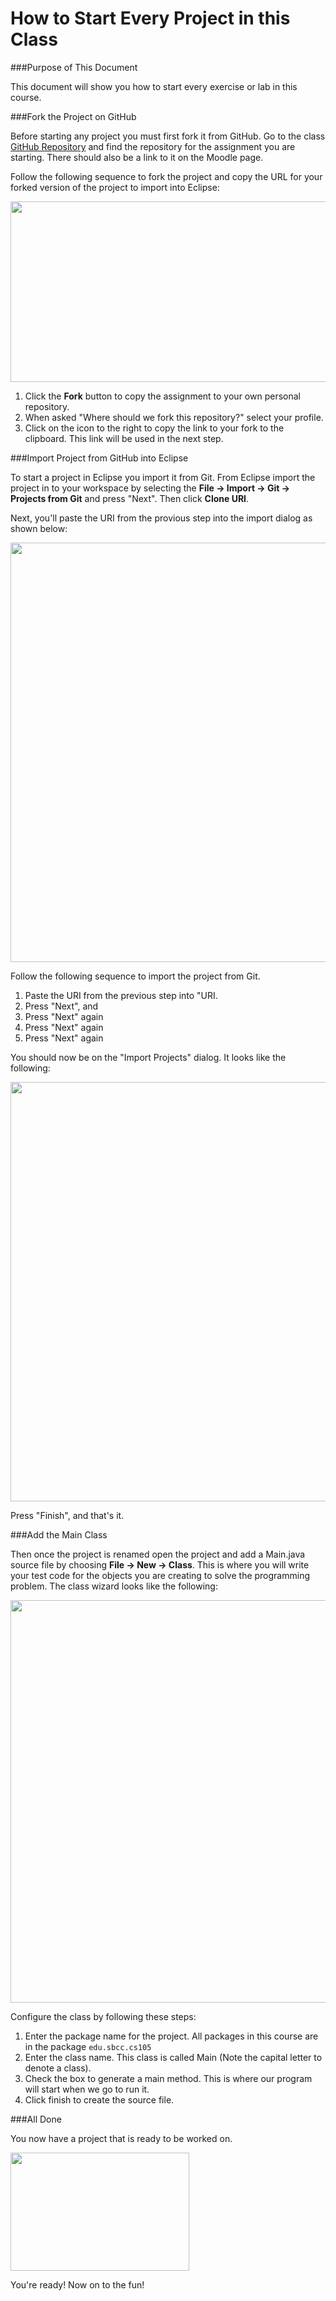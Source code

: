 # How to Start Every Project in this Class

###Purpose of This Document

This document will show you how to start every exercise or lab in this course.

###Fork the Project on GitHub

Before starting any project you must first fork it from GitHub. Go to the class [GitHub Repository](https://github.com/sbcc-cs105-spring2016) and find the repository for the assignment you are starting. There should also be a link to it on the Moodle page.

Follow the following sequence to fork the project and copy the URL for your forked version of the project to import into Eclipse:

 <img src="https://www.dropbox.com/s/uezrecne119tlja/fork_assignment.png?dl=1" width="1002" height="289" />
 
1. Click the **Fork** button to copy the assignment to your own personal repository.
2. When asked "Where should we fork this repository?" select your profile.
3. Click on the icon to the right to copy the link to your fork to the clipboard. This link will be used in the next step.

###Import Project from GitHub into Eclipse

To start a project in Eclipse you import it from Git. From Eclipse import the project in to your workspace by selecting the **File -> Import -> Git -> Projects from Git** and press "Next". Then click **Clone URI**. 

Next, you'll paste the URI from the provious step into the import dialog as shown below:

<img src="https://www.dropbox.com/s/ud5ttr4trgv8h6l/SourceGitRepository.png?dl=1" width="525" height="671" />

Follow the following sequence to import the project from Git.

1. Paste the URI from the previous step into "URI.
2. Press "Next", and 
3. Press "Next" again
4. Press "Next" again
5. Press "Next" again

You should now be on the "Import Projects" dialog. It looks like the following:

<img src="https://www.dropbox.com/s/6i8nkv7z2ca7mwj/ImportProjects.png?dl=1" width="525" height="671" />

Press "Finish", and that's it. 

###Add the Main Class

Then once the project is renamed open the project and add a Main.java source file by choosing **File -> New -> Class**. This is where you will write your test code for the objects you are creating to solve the programming problem. The class wizard looks like the following:

<img src="https://www.dropbox.com/s/doc1mz4zsftl9ng/NewJavaClass.png?dl=1" width="536" height="644" />

Configure the class by following these steps:

1. Enter the package name for the project. All packages in this course are in the package `edu.sbcc.cs105`
2. Enter the class name. This class is called Main (Note the capital letter to denote a class).
3. Check the box to generate a main method. This is where our program will start when we go to run it.
4. Click finish to create the source file.

###All Done

You now have a project that is ready to be worked on.

<img src="https://www.dropbox.com/s/tbzdmpjob7hjtj4/EX01-HelloWorld.png?dl=1" width="286" height="189" />

You're ready! Now on to the fun!